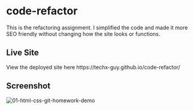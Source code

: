# code-refactor
This is the refactoring assignment. I simplified the code and made it more SEO friendly without changing how the site looks or functions.

<h2>Live Site</h2>
View the deployed site here https://techx-guy.github.io/code-refactor/

<h2>Screenshot</h2>

![01-html-css-git-homework-demo](https://user-images.githubusercontent.com/70029654/122295010-aca0d500-cec6-11eb-86a8-571d918353e1.png)

